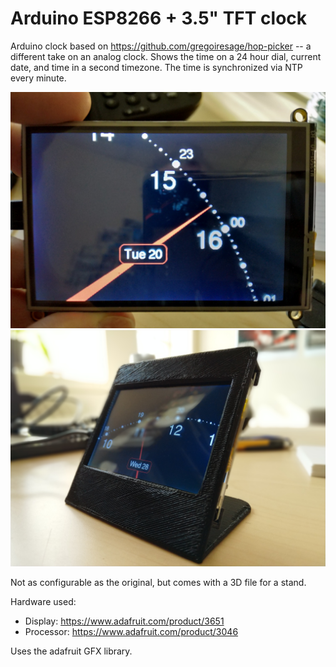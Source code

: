 # Arduino ESP8266 + 3.5" TFT clock

Arduino clock based on https://github.com/gregoiresage/hop-picker -- a different
take on an analog clock. Shows the time on a 24 hour dial, current date, and
time in a second timezone. The time is synchronized via NTP every minute.

![Clock screen](screen.jpg)
![Clock stand](stand.jpg)

Not as configurable as the original, but comes with a 3D file for a stand.

Hardware used:
- Display: https://www.adafruit.com/product/3651
- Processor: https://www.adafruit.com/product/3046

Uses the adafruit GFX library.
